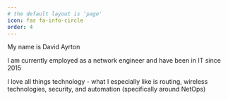 ```yaml
---
# the default layout is 'page'
icon: fas fa-info-circle
order: 4
---
```


My name is David Ayrton

I am currently employed as a network engineer and have been in IT since 2015

I love all things technology - what I especially like is routing, wireless technologies, security, and automation (specifically around NetOps)
